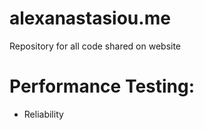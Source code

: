# alexanastasiou.me
Repository for all code shared on website

# Performance Testing:
- Reliability
